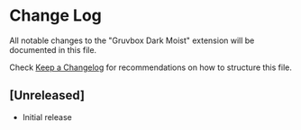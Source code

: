 # Change Log

All notable changes to the "Gruvbox Dark Moist" extension will be documented in this file.

Check [Keep a Changelog](http://keepachangelog.com/) for recommendations on how to structure this file.

## [Unreleased]

- Initial release

